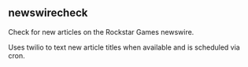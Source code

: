 ## newswirecheck

Check for new articles on the Rockstar Games newswire.

Uses twilio to text new article titles when available and is scheduled via cron.
